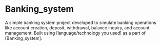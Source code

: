 # Banking_system
A simple banking system project developed to simulate banking operations like account creation, deposit, withdrawal, balance inquiry, and account management. Built using [language/technology you used] as a part of [Banking_system].
